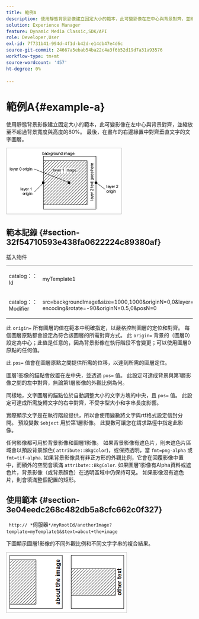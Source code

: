 ```yaml
---
title: 範例A
description: 使用靜態背景影像建立固定大小的範本，此可變影像在左中心與背景對齊，並縮放至不超過背景寬度與高度的80%。 最後，在畫布的右邊緣置中對齊垂直文字的文字圖層。
solution: Experience Manager
feature: Dynamic Media Classic,SDK/API
role: Developer,User
exl-id: 7f731b41-994d-4f1d-b42d-e14db47e4d6c
source-git-commit: 24667a5ebab54ba22c4a3f6b52d19d7a31a93576
workflow-type: tm+mt
source-wordcount: '457'
ht-degree: 0%

---
```


# 範例A{#example-a}

使用靜態背景影像建立固定大小的範本，此可變影像在左中心與背景對齊，並縮放至不超過背景寬度與高度的80%。 最後，在畫布的右邊緣置中對齊垂直文字的文字圖層。

![範例影像](assets/examplea.png)

## 範本記錄 {#section-32f54710593e438fa0622224c89380af}

插入物件

<table id="simpletable_97ECA49445634F59B3F1D100412EFC70"> 
 <tr class="strow"> 
  <td class="stentry"> <p> <span class="codeph"> catalog：：Id </span> </p> </td> 
  <td class="stentry"> <p> <span class="codeph"> myTemplate1 </span> </p> </td> 
 </tr> 
 <tr class="strow"> 
  <td class="stentry"> <p> <span class="codeph"> catalog：：Modifier </span> </p> </td> 
  <td class="stentry"> <p> <span class="codeph"> src=backgroundImage&amp;size=1000,1000&amp;originN=0,0&amp;layer=1&amp;src=$object$&amp;size=800,800&amp;originN=-0.5,0&amp;posN=-0.5,0&amp;layer=2&amp;$text=layer+2+text+goes+here&amp;text=rtf.....rtf-encoding&amp;rotate=-90&amp;originN=0.5,0&amp;posN=0 </span> </p> </td> 
 </tr> 
</table>

此 `origin=` 所有圖層的值在範本中明確指定，以嚴格控制圖層的定位和對齊。 每個圖層原點都會設定為符合該圖層的所需對齊方式。 此 `origin=` 背景的（圖層0）設定為中心；此值是任意的，因為背景影像在執行階段不會變更；可以使用圖層0原點的任何值。

此 `pos=` 值會在圖層原點之間提供所需的位移，以達到所需的圖層定位。

圖層1影像的錨點會放置在左中央，並透過 `pos=` 值。 此設定可達成背景與第1層影像之間的左中對齊，無論第1層影像的外觀比例為何。

同樣地，文字圖層的錨點位於自動調整大小的文字方塊的中央，且 `pos=` 值。 此設定可達成所需旋轉文字的右中對齊，不受字型大小和字串長度影響。

實際顯示文字是在執行階段提供，所以會使用變數將文字與rtf格式設定信封分開。 預設變數 `$object` 用於第1層影像。 此變數可讓您在請求路徑中指定此影像。

任何影像都可用於背景影像和圖層1影像。 如果背景影像有遮色片，則未遮色片區域會以預設背景顏色( `attribute::BkgColor`)，或保持透明，當 `fmt=png-alpha` 或 `fmt=tif-alpha`. 如果背景影像具有非正方形的外觀比例，它會在回覆影像中置中，而額外的空間會填滿 `attribute::BkgColor`. 如果圖層1影像有Alpha資料或遮色片，背景影像（或背景顏色）在透明區域中仍保持可見。 如果影像沒有遮色片，則會填滿整個配置的矩形。

## 使用範本 {#section-3e04eedc268c482db5a8cfc662c0f327}

` http:// *`伺服器`*/myRootId/anotherImage?template=myTemplate1&$text=about+the+image`

下圖顯示圖層1影像的不同外觀比例和不同文字字串的複合結果。

![範例複合結果影像](assets/exampleausing.png)
